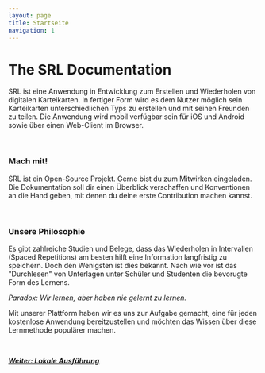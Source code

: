 ```yaml
---
layout: page
title: Startseite
navigation: 1
---
```


# The SRL Documentation

SRL ist eine Anwendung in Entwicklung zum Erstellen und Wiederholen von digitalen Karteikarten. In fertiger Form wird es dem Nutzer möglich sein Karteikarten unterschiedlichen Typs zu erstellen und mit seinen Freunden zu teilen. Die Anwendung wird mobil verfügbar sein für iOS und Android sowie über einen Web-Client im Browser.

<br/>

### Mach mit!
SRL ist ein Open-Source Projekt. Gerne bist du zum Mitwirken eingeladen. Die Dokumentation soll dir einen Überblick verschaffen und Konventionen an die Hand geben, mit denen du deine erste Contribution machen kannst.

<br/>

### Unsere Philosophie
Es gibt zahlreiche Studien und Belege, dass das Wiederholen in Intervallen (Spaced Repetitions) am besten hilft eine Information langfristig zu speichern. Doch den Wenigsten ist dies bekannt. Nach wie vor ist das "Durchlesen" von Unterlagen unter Schüler und Studenten die bevorugte Form des Lernens.

*Paradox: Wir lernen, aber haben nie gelernt zu lernen.*

Mit unserer Plattform haben wir es uns zur Aufgabe gemacht, eine für jeden kostenlose Anwendung bereitzustellen und möchten das Wissen über diese Lernmethode populärer machen.

<br/>

[***Weiter: Lokale Ausführung***](/srscs-doc/quick-start.html)